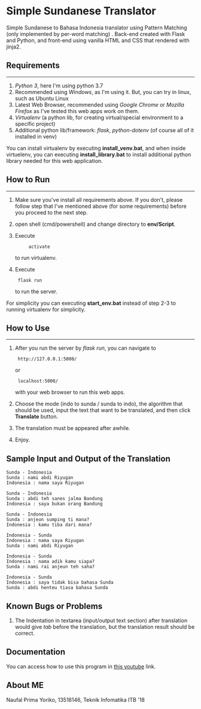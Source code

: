 # Simple Sundanese Translator
Simple Sundanese to Bahasa Indonesia translator using Pattern Matching (only implemented by per-word matching) . Back-end created with Flask and Python, and front-end using vanilla HTML and CSS that rendered with jinja2.

## Requirements
-----------
1. *Python 3*, here I'm using python 3.7
2. Recommended using *Windows*, as I'm using it. But, you can try in linux, such as Ubuntu Linux
3. Latest Web Browser, recommended using *Google Chrome* or *Mozilla Firefox* as I've tested this web apps work on them.
4. *Virtualenv* (a python lib, for creating virtual/special environment to a specific project)
5. Additional python lib/framework: *flask*, *python-dotenv* (of course all of it installed in venv)
   
You can install virtualenv by executing **install_venv.bat**, and when inside virtuelenv, you can executing **install_library.bat** to install additional python library needed for this web application.

## How to Run
------------
1. Make sure you've install all requirements above. If you don't, please follow step that I've mentioned above (for some requirements) before you proceed to the next step.
2. open shell (cmd/powershell) and change directory to **env/Script**.
3. Execute
    
            activate
    to run virtualenv.
4. Execute
      
        flask run
   to run the server.

For simplicity you can executing **start_env.bat** instead of step 2-3 to running virtualenv for simplicity.

## How to Use
--------
1. After you run the server by *flask run*, you can navigate to 
   
        http://127.0.0.1:5000/
   or

        localhost:5000/

   with your web browser to run this web apps. 
2. Choose the mode (indo to sunda / sunda to indo), the algorithm that should be used, input the text that want to be translated, and then click **Translate** button.
3. The translation must be appeared after awhile.
4. Enjoy.

## Sample Input and Output of the Translation
```
Sunda - Indonesia
Sunda : nami abdi Riyugan
Indonesia : nama saya Riyugan
```

```
Sunda - Indonesia
Sunda : abdi teh sanes jalma Bandung
Indonesia : saya bukan orang Bandung
```

```
Sunda - Indonesia
Sunda : anjeun sumping ti mana?
Indonesia : kamu tiba dari mana?
```

```
Indonesia - Sunda
Indonesia : nama saya Riyugan
Sunda : nami abdi Riyugan
```

```
Indonesia - Sunda
Indonesia : nama adik kamu siapa?
Sunda : nami rai anjeun teh saha?
```

```
Indonesia - Sunda
Indonesia : saya tidak bisa bahasa Sunda
Sunda : abdi henteu tiasa bahasa Sunda
```

## Known Bugs or Problems
1. The Indentation in textarea (input/output text section) after translation would give *tab* before the translation, but the translation result should be correct.

## Documentation
You can access how to use this program in [this youtube](https://youtu.be/w1B6P_B7_ZY) link.

## About ME
Naufal Prima Yoriko, 13518146, Teknik Infomatika ITB '18
